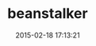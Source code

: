 ---
layout: post
title:  "beanstalker"
repo:   "glebpom/beanstalker"
date:   2015-02-18 17:13:21
gemurl: http://github.com/glebpom/beanstalker
---